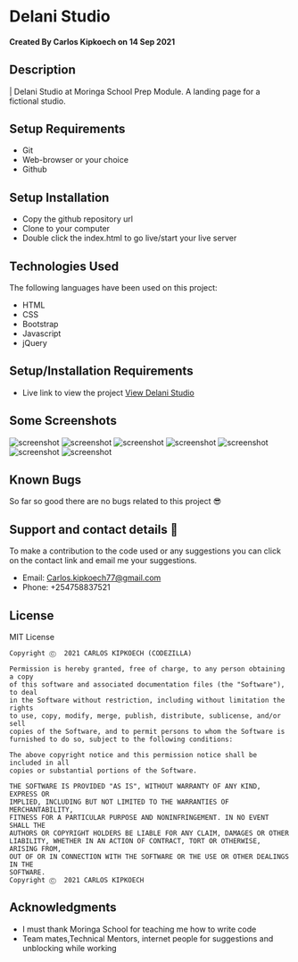 # Delani Studio

#### Created By Carlos Kipkoech on 14 Sep 2021
## Description
 | Delani Studio at Moringa School Prep Module. A landing page for a fictional studio.
## Setup Requirements
* Git
* Web-browser or your choice
* Github

## Setup Installation
* Copy the github repository url
* Clone to your computer
* Double click the index.html to go live/start your live server
## Technologies Used
 The following languages have been used on this project:
 * HTML
 * CSS
 * Bootstrap
 * Javascript
 * jQuery

## Setup/Installation Requirements

* Live link to view the project <a href="https://DWN7777.github.io/delani-studio/">View Delani Studio</a>
## Some Screenshots
<img src=".img/showcasescreen.png" alt="screenshot" />
<img src="./assets/img/screenshots/2.png" alt="screenshot" />
<img src="./assets/img/screenshots/3.png" alt="screenshot" />
<img src="./assets/img/screenshots/4.png" alt="screenshot" />
<img src="./assets/img/screenshots/5.png" alt="screenshot" />
<img src="./assets/img/screenshots/6.png" alt="screenshot" />
<img src="./assets/img/screenshots/7.png" alt="screenshot" />

## Known Bugs
 So far so good there are no bugs related to this project 😎
## Support and contact details 🙂
To make a contribution to the code used or any suggestions you can click on the contact link and email me your suggestions.
* Email: Carlos.kipkoech77@gmail.com
* Phone: +254758837521
## License
MIT License
```
Copyright Ⓒ  2021 CARLOS KIPKOECH (CODEZILLA)

Permission is hereby granted, free of charge, to any person obtaining a copy
of this software and associated documentation files (the "Software"), to deal
in the Software without restriction, including without limitation the rights
to use, copy, modify, merge, publish, distribute, sublicense, and/or sell
copies of the Software, and to permit persons to whom the Software is
furnished to do so, subject to the following conditions:

The above copyright notice and this permission notice shall be included in all
copies or substantial portions of the Software.

THE SOFTWARE IS PROVIDED "AS IS", WITHOUT WARRANTY OF ANY KIND, EXPRESS OR
IMPLIED, INCLUDING BUT NOT LIMITED TO THE WARRANTIES OF MERCHANTABILITY,
FITNESS FOR A PARTICULAR PURPOSE AND NONINFRINGEMENT. IN NO EVENT SHALL THE
AUTHORS OR COPYRIGHT HOLDERS BE LIABLE FOR ANY CLAIM, DAMAGES OR OTHER
LIABILITY, WHETHER IN AN ACTION OF CONTRACT, TORT OR OTHERWISE, ARISING FROM,
OUT OF OR IN CONNECTION WITH THE SOFTWARE OR THE USE OR OTHER DEALINGS IN THE
SOFTWARE.
Copyright Ⓒ  2021 CARLOS KIPKOECH
```
## Acknowledgments

* I must thank Moringa School for teaching me how to write code 
* Team mates,Technical Mentors, internet people for suggestions and unblocking while working 


